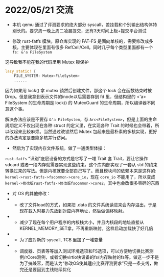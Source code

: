 # 2022/05/21 交流

- 本机 qemu 通过了评测要求的绝大部分 syscall，差挂载和个别输出结构体特别长的。要求周一晚上周二凌晨提交，还有3天时间上板+提交平台测试

- 修改 rust-fatfs 模块。原仓库实现的 FAT-FS 是面向单核的，需要修改成多核。主要体现在里面有很多 RefCell/Cell。同时几乎每个类型里面都有一个 `fs: &'a FileSystem`

这导致我不能在我的代码里用 Mutex 锁保护
```rust
lazy_static! {
	FILE_SYSTEM: Mutex<FileSystem>
	......
```
因为如果用 lock() 拿 mutex 锁然后创建文件，那这个 lock 会在函数结束时被 Drop。但是我拿到表示文件的inode以后需要存到 fd 里，但结构里的 <'a> FileSystem 的生命周期是 lock() 的 MutexGuard 的生命周期，所以编译器不同意这个事。

解决办法应该是不要存 `&'a FileSystem`，存 `Arc<FileSystem>`，但是上面的生命周期定义不仅出现在各种 struct 的定义里，在实现各种 Trait 的时候也会带着，所以改起来比较麻烦。当然通过改锁然后 Mutex 包起来是最朴素的多核实现，更好的办法肯定是要能多核并行访问。

- 然后为了实现内存文件系统，做了一通类型体操：

`rust-fatfs` “识别”底层设备的方式是它写了一堆 Trait 套 Trait，要让它操作 sdcard 或者一段内存就需要实现这些约束。这个库内部实现了一套从 std 的约束转换过来的写法。但是内核就要全部自己写了。而且模块间的依赖本来是这样的: `kernel->rust-fatfs->fscommon->core_io`，现在 `core_io` 不能用了，所以变成 `kernel->修改版rust-fatfs->修改版fscommon->core2`，其中也会改很多零碎的东西

- 对 OS 的其他修改：
- - 改了文件load的方式，如果把 .data 的文件系统读进来会内存溢出，于是现在载入时暴力先放到对应内存地址，然后做偏移映射。
- - 减少了现在每个用户程序的内核栈大小，并且内核段的地址直接从KERNEL_MEMORY_SET拿，不再重新映射。这样启动加载快了好几倍
- - 为了应对新的 syscall, TCB 里加了一堆变量
- - 调度器、页表等等加入测试环境选项和FS选项，可以方便地切换比赛测例/rCore测例，或者切换virtio块设备的fs/内存映射的fs等。做这一步不是为了搞兼容，而是认为“修改OS使其适应比赛评测要求”只是一条支线，做完还是要回到主线继续优化